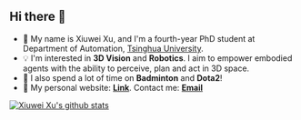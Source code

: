 ## Hi there 👋

+ 💬 My name is Xiuwei Xu, and I'm a fourth-year PhD student at Department of Automation, [Tsinghua University](https://www.tsinghua.edu.cn/en/). 
+ 💡 I'm interested in **3D Vision** and **Robotics**. I aim to empower embodied agents with the ability to perceive, plan and act in 3D space.
+ 🏸️ I also spend a lot of time on **Badminton** and **Dota2**!
+ 🌱 My personal website: [**Link**](https://xuxw98.github.io/). Contact me: [**Email**](mailto:xxw21@mails,tsinghua.edu.cn)

[![Xiuwei Xu's github stats](https://github-readme-stats.vercel.app/api?username=xuxw98)](https://github.com/xuxw98/github-readme-stats)
